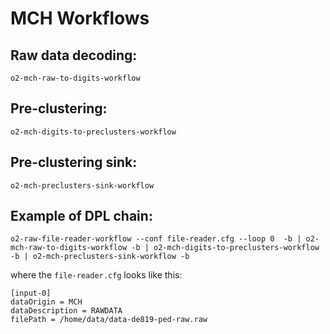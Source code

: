 <!-- doxy
\page refDetectorsMUONMCHWorkflow Workflows
/doxy -->

# MCH Workflows

## Raw data decoding:

`o2-mch-raw-to-digits-workflow`

## Pre-clustering:

`o2-mch-digits-to-preclusters-workflow`

## Pre-clustering sink:

`o2-mch-preclusters-sink-workflow`

## Example of DPL chain:

`o2-raw-file-reader-workflow --conf file-reader.cfg --loop 0  -b | o2-mch-raw-to-digits-workflow -b | o2-mch-digits-to-preclusters-workflow -b | o2-mch-preclusters-sink-workflow -b`

where the `file-reader.cfg` looks like this:

    [input-0]
    dataOrigin = MCH
    dataDescription = RAWDATA     
    filePath = /home/data/data-de819-ped-raw.raw
